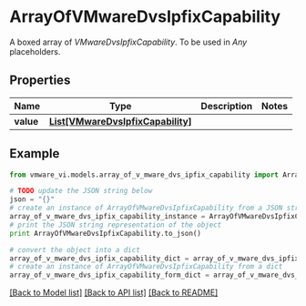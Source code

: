 # ArrayOfVMwareDvsIpfixCapability

A boxed array of *VMwareDvsIpfixCapability*. To be used in *Any* placeholders. 

## Properties
Name | Type | Description | Notes
------------ | ------------- | ------------- | -------------
**value** | [**List[VMwareDvsIpfixCapability]**](VMwareDvsIpfixCapability.md) |  | 

## Example

```python
from vmware_vi.models.array_of_v_mware_dvs_ipfix_capability import ArrayOfVMwareDvsIpfixCapability

# TODO update the JSON string below
json = "{}"
# create an instance of ArrayOfVMwareDvsIpfixCapability from a JSON string
array_of_v_mware_dvs_ipfix_capability_instance = ArrayOfVMwareDvsIpfixCapability.from_json(json)
# print the JSON string representation of the object
print ArrayOfVMwareDvsIpfixCapability.to_json()

# convert the object into a dict
array_of_v_mware_dvs_ipfix_capability_dict = array_of_v_mware_dvs_ipfix_capability_instance.to_dict()
# create an instance of ArrayOfVMwareDvsIpfixCapability from a dict
array_of_v_mware_dvs_ipfix_capability_form_dict = array_of_v_mware_dvs_ipfix_capability.from_dict(array_of_v_mware_dvs_ipfix_capability_dict)
```
[[Back to Model list]](../README.md#documentation-for-models) [[Back to API list]](../README.md#documentation-for-api-endpoints) [[Back to README]](../README.md)


